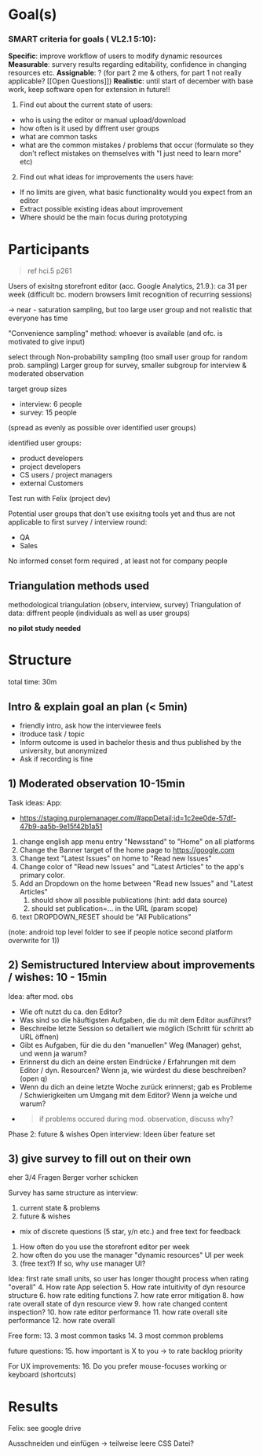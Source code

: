 # Goal(s)

### SMART criteria for goals ( VL2.1 5:10):
**Specific**: improve workflow of users to modify dynamic resources 
**Measurable**: survery results regarding editability, confidence in changing resources etc.
**Assignable**: ? (for part 2 me & others, for part 1 not really applicable? [[Open Questions]])
**Realistic**: until start of december with base work, keep software open for extension in future!!


1. Find out about the current state of users:
- who is using the editor or manual upload/download
- how often is it used by diffrent user groups
- what are common tasks
- what are the common mistakes / problems that occur (formulate so they don't reflect mistakes on themselves with "I just need to learn more" etc)
2. Find out what ideas for improvements the users have:
- If no limits are given, what basic functionality would you expect from an editor
- Extract possible existing ideas about improvement
- Where should be the main focus during prototyping


# Participants
>ref hci.5 p261

Users of exisitng storefront editor (acc. Google Analytics, 21.9.): ca 31 per week (difficult bc. modern browsers limit recognition of recurring sessions)

-> near - saturation sampling, but too large user group and not realistic that everyone has time

"Convenience sampling" method: whoever is available (and ofc. is motivated to give input)

select through Non-probability sampling (too small user group for random prob. sampling)
Larger group for survey, smaller subgroup for interview & moderated observation

target group sizes
- interview: 6 people
- survey: 15 people

(spread as evenly as possible over identified user groups)

identified user groups:
- product developers
- project developers
- CS users / project managers
- external Customers

Test run with Felix (project dev)


Potential user groups that don't use exisitng tools yet and thus are not applicable to first survey / interview round:
- QA
- Sales

No informed conset form required , at least not for company people

## Triangulation methods used
methodological triangulation (observ, interview, survey)
Triangulation of data: diffrent people (individuals as well as user groups)

**no pilot study needed**

# Structure
total time: 30m

## Intro & explain goal an plan (< 5min)
- friendly intro, ask how the interviewee feels
- itroduce task / topic
- Inform outcome is used in bachelor thesis and thus published by the university, but anonymized
- Ask if recording is fine


## 1) Moderated observation 10-15min
Task ideas:
App: 
- https://staging.purplemanager.com/#appDetail;id=1c2ee0de-57df-47b9-aa5b-9e15f42b1a51

1. change english app menu entry "Newsstand" to "Home" on all platforms
2. Change the Banner target of the home page to https://google.com
3. Change text "Latest Issues" on home to "Read new Issues"
4. Change color of "Read new Issues" and "Latest Articles" to the app's primary color.
5. Add an Dropdown on the home between "Read new Issues" and "Latest Articles" 
	1. should show all possible publications (hint: add data source)
	2. should set publication=... in the URL (param scope)
6. text DROPDOWN_RESET should be "All Publications"

(note: android top level folder to see if people notice second platform overwrite for 1))

## 2) Semistructured Interview about improvements / wishes: 10 - 15min

Idea: after mod. obs

- Wie oft nutzt du ca. den Editor?
- Was sind so die häuftigsten Aufgaben, die du mit dem Editor ausführst?
- Beschreibe letzte Session so detailiert wie möglich (Schritt für schritt ab URL öffnen)
- Gibt es Aufgaben, für die du den "manuellen" Weg (Manager) gehst, und wenn ja warum?
- Erinnerst du dich an deine ersten Eindrücke / Erfahrungen mit dem Editor / dyn. Resourcen? Wenn ja, wie würdest du diese beschreiben? (open q)
- Wenn du dich an deine letzte Woche zurück erinnerst; gab es Probleme / Schwierigkeiten um Umgang mit dem Editor? Wenn ja welche und warum?
- > if problems occured during mod. observation, discuss why?

Phase 2: future & wishes
Open interview: Ideen über feature set


## 3) give survey to fill out on their own


eher 3/4 Fragen
Berger vorher schicken

Survey has same structure as interview:
1. current state & problems
2. future & wishes

- mix of discrete questions (5 star, y/n etc.) and free text for feedback


1. How often do you use the storefront editor per week
2. how often do you use the manager "dynamic resources" UI per week
3. (free text?) If so, why use manager UI?

Idea: first rate small units, so user has longer thought process when rating "overall"
4. How rate App selection
5. How rate intuitivity of dyn resource structure
6. how rate editing functions
7. how rate error mitigation
8. how rate overall state of dyn resource view
9. how rate changed content inspection?
10. how rate editor performance
11. how rate overall site performance
12. how rate overall

Free form: 
13. 3 most common tasks
14. 3 most common problems

future questions:
15. how important is X to you
-> to rate backlog priority


For UX improvements:
16. Do you prefer mouse-focuses working or keyboard (shortcuts)


# Results

Felix: see google drive

Ausschneiden und einfügen -> teilweise leere CSS Datei?